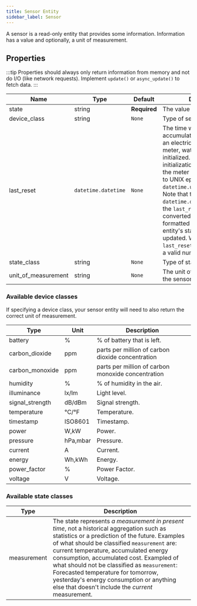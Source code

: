 ```yaml
---
title: Sensor Entity
sidebar_label: Sensor
---
```


A sensor is a read-only entity that provides some information. Information has a value and optionally, a unit of measurement.

## Properties

:::tip
Properties should always only return information from memory and not do I/O (like network requests). Implement `update()` or `async_update()` to fetch data.
:::

| Name | Type | Default | Description
| ---- | ---- | ------- | -----------
| state | string | **Required** | The value of the sensor.
| device_class | string | `None` | Type of sensor.
| last_reset | `datetime.datetime` | `None` | The time when an accumulating sensor such as an electricity usage meter, gas meter, water meter etc. was initialized. If the time of initialization is unknown and the meter will never reset, set to UNIX epoch 0: `datetime.utcfromtimestamp(0)`. Note that the `datetime.datetime` returned by the `last_reset` property will be converted to an ISO 8601-formatted string when the entity's state attributes are updated. When changing `last_reset`, the `state` must be a valid number.
| state_class | string | `None` | Type of state.
| unit_of_measurement | string | `None` | The unit of measurement that the sensor is expressed in.

### Available device classes

If specifying a device class, your sensor entity will need to also return the correct unit of measurement.

| Type | Unit | Description
| ---- | ---- | -----------
| battery | % | % of battery that is left.
| carbon_dioxide | ppm | parts per million of carbon dioxide concentration
| carbon_monoxide | ppm | parts per million of carbon monoxide concentration
| humidity | % | % of humidity in the air.
| illuminance | lx/lm | Light level.
| signal_strength | dB/dBm | Signal strength.
| temperature | °C/°F | Temperature.
| timestamp | ISO8601 | Timestamp.
| power | W,kW | Power.
| pressure | hPa,mbar | Pressure.
| current | A | Current.
| energy | Wh,kWh | Energy.
| power_factor | % | Power Factor.
| voltage | V | Voltage.

### Available state classes

| Type | Description
| ---- | -----------
| measurement | The state represents _a measurement in present time_, not a historical aggregation such as statistics or a prediction of the future. Examples of what should be classified `measurement` are: current temperature, accumulated energy consumption, accumulated cost. Exampled of what should not be classified as `measurement`: Forecasted temperature for tomorrow, yesterday's energy consumption or anything else that doesn't include the _current_ measurement.
